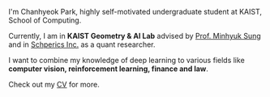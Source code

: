 I'm Chanhyeok Park, highly self-motivated undergraduate student at KAIST, School of Computing.  

Currently, I am in **KAIST Geometry & AI Lab** advised by [Prof. Minhyuk Sung](https://mhsung.github.io/) and in [Schperics Inc.](https://www.schperics.com/) as a quant researcher.

I want to combine my knowledge of deep learning to various fields like **computer vision, reinforcement learning, finance and law**.

Check out my [CV](https://drive.google.com/file/d/1V5eMpwcxZZXDwmgnzs86mNKa9eSOA5oI/view?usp=sharing) for more.
